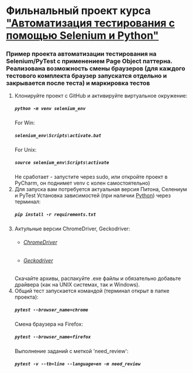 # Фильнальный проект курса ["Автоматизация тестирования с помощью Selenium и Python"](https://stepik.org/course/575/syllabus)
### Пример проекта автоматизации тестирования на Selenium/PyTest с применением Page Object паттерна. Реализована возможность смены браузеров (для каждого тестового комплекта браузер запускатся отдельно и закрывается после теста) и маркировка тестов
1.  Клонируйте проект с GitHub и активируйте виртуальное окружение:
    ##### `python -m venv selenium_env`
    For Win:
    ##### `selenium_env\Scripts\activate.bat`
    For Unix:
    ##### `source selenium_env\Scripts\activate`
    Не сработает - запустите через sudo, или откройте проект в PyCharm, он поднимет venv с колен самостоятельно)
2.  Для запуска вам потребуется актуальная версия Питона, Селениум и PyTest
    Установка зависимостей (при наличии [Python](https://www.python.org/)) через терминал:
    ##### `pip install -r requirements.txt`
3. Актульные версии ChromeDriver, Geckodriver:
    * ###### [ChromeDriver](https://sites.google.com/a/chromium.org/chromedriver/downloads)
    * ###### [Geckodriver](https://github.com/mozilla/geckodriver/releases/)
   Скачайте архивы, распакуйте .exe файлы и обязательно добавьте драйвера (как на UNIX системах, так и Windows). 
4. Общий тест запускается командой (терминал открыт в папке проекта):
    ##### `pytest --browser_name=chrome`
    Смена браузера на Firefox:
    ##### `pytest --browser_name=firefox`
    Выполнение заданий с меткой 'need_review':
    ##### `pytest -v --tb=line --language=en -m need_review`
